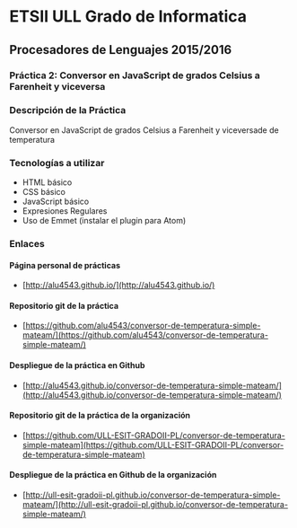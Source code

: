 # ETSII ULL Grado de Informatica
## Procesadores de Lenguajes 2015/2016
### Práctica 2: Conversor en JavaScript de grados Celsius a Farenheit y viceversa

### Descripción de la Práctica
Conversor en JavaScript de grados Celsius a Farenheit y viceversade de temperatura

### Tecnologías a utilizar
* HTML básico
* CSS básico
* JavaScript básico
* Expresiones Regulares
* Uso de Emmet (instalar el plugin para Atom)


### Enlaces
#### Página personal de prácticas

* [http://alu4543.github.io/](http://alu4543.github.io/)

#### Repositorio git de la práctica

* [https://github.com/alu4543/conversor-de-temperatura-simple-mateam/](https://github.com/alu4543/conversor-de-temperatura-simple-mateam/)

#### Despliegue de la práctica en Github

* [http://alu4543.github.io/conversor-de-temperatura-simple-mateam/](http://alu4543.github.io/conversor-de-temperatura-simple-mateam/)


#### Repositorio git de la práctica de la organización

* [https://github.com/ULL-ESIT-GRADOII-PL/conversor-de-temperatura-simple-mateam](https://github.com/ULL-ESIT-GRADOII-PL/conversor-de-temperatura-simple-mateam)

#### Despliegue de la práctica en Github de la organización

* [http://ull-esit-gradoii-pl.github.io/conversor-de-temperatura-simple-mateam/](http://ull-esit-gradoii-pl.github.io/conversor-de-temperatura-simple-mateam/)
